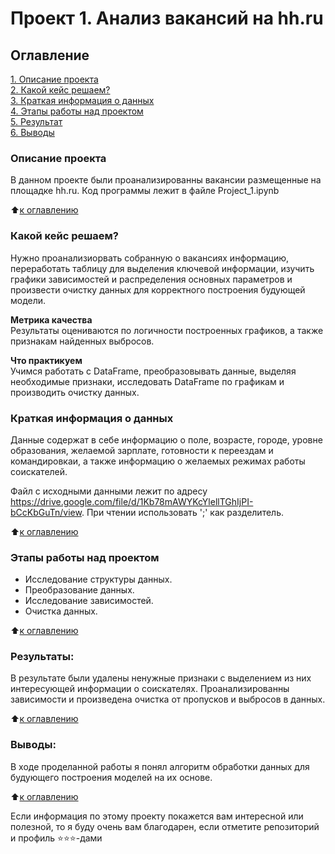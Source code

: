# Проект 1. Анализ вакансий на hh.ru

## Оглавление  
[1. Описание проекта](.README.md#Описание-проекта)  
[2. Какой кейс решаем?](.README.md#Какой-кейс-решаем)  
[3. Краткая информация о данных](.README.md#Краткая-информация-о-данных)  
[4. Этапы работы над проектом](.README.md#Этапы-работы-над-проектом)  
[5. Результат](.README.md#Результат)    
[6. Выводы](.README.md#Выводы) 

### Описание проекта    
В данном проекте были проанализированны вакансии размещенные на площадке hh.ru.
Код программы лежит в файле Project_1.ipynb

:arrow_up:[к оглавлению](.README.md#Оглавление)


### Какой кейс решаем?    
Нужно проанализиорвать собранную о вакансиях информацию, переработать таблицу для выделения ключевой информации, изучить графики зависимостей и распределения основных параметров и произвести очистку данных для корректного построения будующей модели. 

**Метрика качества**     
Результаты оцениваются по логичности построенных графиков, а также признакам найденных выбросов.

**Что практикуем**     
Учимся работать с DataFrame, преобразовывать данные, выделяя необходимые признаки, исследовать DataFrame по графикам и производить очистку данных.


### Краткая информация о данных
Данные содержат в себе информацию о поле, возрасте, городе, уровне образования, желаемой зарплате, готовности к переездам и командировкаи, а также информацию о желаемых режимах работы соискателей.

Файл с исходными данными лежит по адресу https://drive.google.com/file/d/1Kb78mAWYKcYlellTGhIjPI-bCcKbGuTn/view.
При чтении использовать ';' как разделитель.

:arrow_up:[к оглавлению](.README.md#Оглавление)


### Этапы работы над проектом  
- Исследование структуры данных.
- Преобразование данных.
- Исследование зависимостей.
- Очистка данных.


:arrow_up:[к оглавлению](.README.md#Оглавление)


### Результаты:  
В результате были удалены ненужные признаки с выделением из них интересующей информации о соискателях. Проанализированны зависимости и произведена очистка от пропусков и выбросов в данных.

:arrow_up:[к оглавлению](.README.md#Оглавление)


### Выводы:  
В ходе проделанной работы я понял алгоритм обработки данных для будующего построения моделей на их основе.

:arrow_up:[к оглавлению](.README.md#Оглавление)


Если информация по этому проекту покажется вам интересной или полезной, то я буду очень вам благодарен, если отметите репозиторий и профиль ⭐️⭐️⭐️-дами